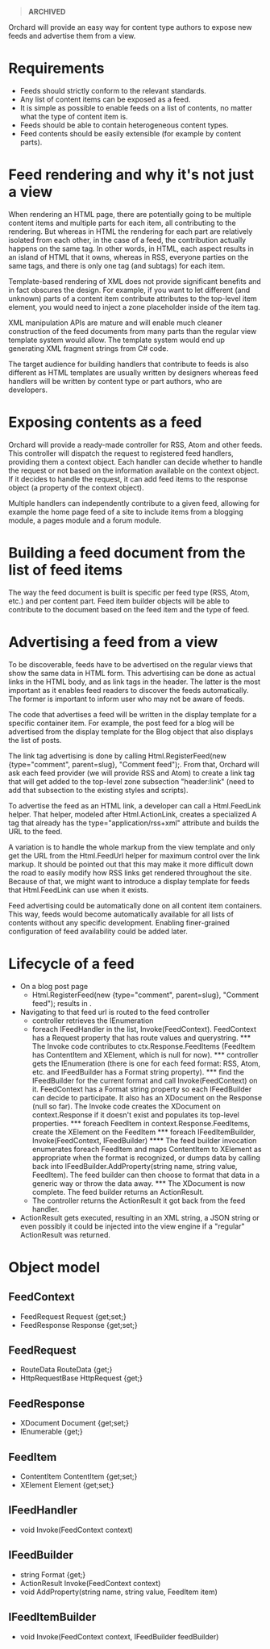 > **ARCHIVED**

Orchard will provide an easy way for content type authors to expose new feeds and advertise them from a view.


# Requirements

* Feeds should strictly conform to the relevant standards.
* Any list of content items can be exposed as a feed.
* It is simple as possible to enable feeds on a list of contents, no matter what the type of content item is.
* Feeds should be able to contain heterogeneous content types.
* Feed contents should be easily extensible (for example by content parts).

# Feed rendering and why it's not just a view

When rendering an HTML page, there are potentially going to be multiple content items and multiple parts for each item, all contributing to the rendering. But whereas in HTML the rendering for each part are relatively isolated from each other, in the case of a feed, the contribution actually happens on the same tag. In other words, in HTML, each aspect results in an island of HTML that it owns, whereas in RSS, everyone parties on the same tags, and there is only one tag (and subtags) for each item.

Template-based rendering of XML does not provide significant benefits and in fact obscures the design. For example, if you want to let different (and unknown) parts of a content item contribute attributes to the top-level item element, you would need to inject a zone placeholder inside of the item tag.

XML manipulation APIs are mature and will enable much cleaner construction of the feed documents from many parts than the regular view template system would allow. The template system would end up generating XML fragment strings from C# code.

The target audience for building handlers that contribute to feeds is also different as HTML templates are usually written by designers whereas feed handlers will be written by content type or part authors, who are developers.

# Exposing contents as a feed

Orchard will provide a ready-made controller for RSS, Atom and other feeds. This controller will dispatch the request to registered feed handlers, providing them a context object. Each handler can decide whether to handle the request or not based on the information available on the context object. If it decides to handle the request, it can add feed items to the response object (a property of the context object).

Multiple handlers can independently contribute to a given feed, allowing for example the home page feed of a site to include items from a blogging module, a pages module and a forum module.

# Building a feed document from the list of feed items

The way the feed document is built is specific per feed type (RSS, Atom, etc.) and per content part. Feed item builder objects will be able to contribute to the document based on the feed item and the type of feed.

# Advertising a feed from a view

To be discoverable, feeds have to be advertised on the regular views that show the same data in HTML form. This advertising can be done as actual links in the HTML body, and as link tags in the header. The latter is the most important as it enables feed readers to discover the feeds automatically. The former is important to inform user who may not be aware of feeds.

The code that advertises a feed will be written in the display template for a specific container item. For example, the post feed for a blog will be advertised from the display template for the Blog object that also displays the list of posts.

The link tag advertising is done by calling Html.RegisterFeed(new {type="comment", parent=slug}, "Comment feed");. From that, Orchard will ask each feed provider (we will provide RSS and Atom) to create a link tag that will get added to the top-level zone subsection "header:link" (need to add that subsection to the existing styles and scripts).

To advertise the feed as an HTML link, a developer can call a Html.FeedLink helper. That helper, modeled after Html.ActionLink, creates a specialized A tag that already has the type="application/rss+xml" attribute and builds the URL to the feed.

A variation is to handle the whole markup from the view template and only get the URL from the Html.FeedUrl helper for maximum control over the link markup. It should be pointed out that this may make it more difficult down the road to easily modify how RSS links get rendered throughout the site. Because of that, we might want to introduce a display template for feeds that Html.FeedLink can use when it exists.

Feed advertising could be automatically done on all content item containers. This way, feeds would become automatically available for all lists of contents without any specific development. Enabling finer-grained configuration of feed availability could be added later.

# Lifecycle of a feed

* On a blog post page
    * Html.RegisterFeed(new {type="comment", parent=slug}, "Comment feed"); results in <link rel=rss href="/myapp/rss?type=comment&parent=my\-first\-post"/>.
* Navigating to that feed url is routed to the feed controller
    * controller retrieves the IEnumeration<IFeedHandler>
    * foreach IFeedHandler in the list, Invoke(FeedContext). FeedContext has a Request property that has route values and querystring.
*** The Invoke code contributes to ctx.Response.FeedItems (FeedItem has ContentItem and XElement, which is null for now).
*** controller gets the IEnumeration<IFeedBuilder> (there is one for each feed format: RSS, Atom, etc. and IFeedBuilder has a Format string property).
*** find the IFeedBuilder for the current format and call Invoke(FeedContext) on it. FeedContext has a Format string property so each IFeedBuilder can decide to participate. It also has an XDocument on the Response (null so far). The Invoke code creates the XDocument on context.Response if it doesn't exist and populates its top-level properties.
*** foreach FeedItem in context.Response.FeedItems, create the XElement on the FeedItem
*** foreach IFeedItemBuilder, Invoke(FeedContext, IFeedBuilder)
**** The feed builder invocation enumerates foreach FeedItem and maps ContentItem to XElement as appropriate when the format is recognized, or dumps data by calling back into IFeedBuilder.AddProperty(string name, string value, FeedItem). The feed builder can then choose to format that data in a generic way or throw the data away.
*** The XDocument is now complete. The feed builder returns an ActionResult.
    * The controller returns the ActionResult it got back from the feed handler.
* ActionResult gets executed, resulting in an XML string, a JSON string or even possibly it could be injected into the view engine if a "regular" ActionResult was returned.

# Object model

## FeedContext

* FeedRequest Request {get;set;}
* FeedResponse Response {get;set;}

## FeedRequest

* RouteData RouteData {get;}
* HttpRequestBase HttpRequest {get;}

## FeedResponse

* XDocument Document {get;set;}
* IEnumerable<FeedItem> {get;}

## FeedItem

* ContentItem ContentItem {get;set;}
* XElement Element {get;set;}

## IFeedHandler

* void Invoke(FeedContext context)

## IFeedBuilder

* string Format {get;}
* ActionResult Invoke(FeedContext context)
* void AddProperty(string name, string value, FeedItem item)

## IFeedItemBuilder

* void Invoke(FeedContext context, IFeedBuilder feedBuilder)
